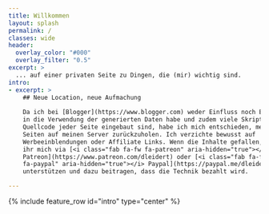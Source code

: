 ```yaml
---
title: Willkommen
layout: splash
permalink: /
classes: wide
header:
  overlay_color: "#000"
  overlay_filter: "0.5"
excerpt: >
  ... auf einer privaten Seite zu Dingen, die (mir) wichtig sind.
intro: 
- excerpt: >
    ## Neue Location, neue Aufmachung
    
    Da ich bei [Blogger](https://www.blogger.com) weder Einfluss noch Einsicht
    in die Verwendung der generierten Daten habe und zudem viele Skripte in den
    Quellcode jeder Seite eingebaut sind, habe ich mich entschieden, meine
    Seiten auf meinen Server zurückzuholen. Ich verzichte bewusst auf
    Werbeeinblendungen oder Affiliate Links. Wenn die Inhalte gefallen, könnt
    ihr mich via [<i class="fab fa-fw fa-patreon" aria-hidden="true"></i>
    Patreon](https://www.patreon.com/dleidert) oder [<i class="fab fa-fw
    fa-paypal" aria-hidden="true"></i> Paypal](https://paypal.me/dleidert)
    unterstützen und dazu beitragen, dass die Technik bezahlt wird.

---
```


<!-- {% include gallery caption="Caption test" %} -->

{% include feature_row id="intro" type="center" %}

<!-- vim: set tw=79 ts=2 sw=2 ai si et: -->
